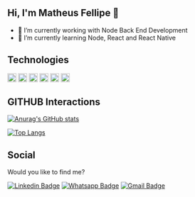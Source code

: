 ## Hi, I'm Matheus Fellipe 👋



- 🔭 I’m currently working with Node Back End Development
- 🌱 I’m currently learning Node, React and React Native

## Technologies
<code><img height="20" src="https://img.shields.io/badge/JavaScript-323330?style=for-the-badge&logo=javascript&logoColor=F7DF1E"></code>
<code><img height="20" src="https://img.shields.io/badge/TypeScript-007ACC?style=for-the-badge&logo=typescript&logoColor=white"></code>
<code><img height="20" src="https://img.shields.io/badge/React-20232A?style=for-the-badge&logo=react&logoColor=61DAFB"></code>
<code><img height="20" src="https://img.shields.io/badge/React_Native-20232A?style=for-the-badge&logo=react&logoColor=61DAFB"></code>
<code><img height="20" src="https://img.shields.io/badge/Node.js-43853D?style=for-the-badge&logo=node.js&logoColor=white"></code>
<code><img height="20" src="https://img.shields.io/badge/PostgreSQL-316192?style=for-the-badge&logo=postgresql&logoColor=white"></code>

## GITHUB Interactions
[![Anurag's GitHub stats](https://github-readme-stats.vercel.app/api?username=matheusfellipe)](https://github.com/anuraghazra/github-readme-stats)

[![Top Langs](https://github-readme-stats.vercel.app/api/top-langs/?username=matheusfellipe&layout=compact)](https://github.com/anuraghazra/github-readme-stats)

## Social
Would you like to find me?
 
[![Linkedin Badge](https://img.shields.io/badge/-LinkedIn-blue?style=flat-square&logo=Linkedin&logoColor=white&link=https://https://www.linkedin.com/in/matheus-fellipe-ferreira-da-silva-918a521a3/)](https://www.linkedin.com/in/matheus-fellipe-ferreira-da-silva-918a521a3/)
[![Whatsapp Badge](https://img.shields.io/badge/-Whatsapp-4CA143?style=flat-square&labelColor=4CA143&logo=whatsapp&logoColor=white&link=https://api.whatsapp.com/send?phone=5565992183529&text=Ol%C3%A1%2C%20tudo%20bem%3F)](https://api.whatsapp.com/send?phone=5565992183529&text=Ol%C3%A1%2C%20tudo%20bem%3F)
[![Gmail Badge](https://img.shields.io/badge/-Gmail-c14438?style=flat-square&logo=Gmail&logoColor=white&link=mailto:matheus060399@gmail.com)](mailto:matheus060399@gmail.com)
